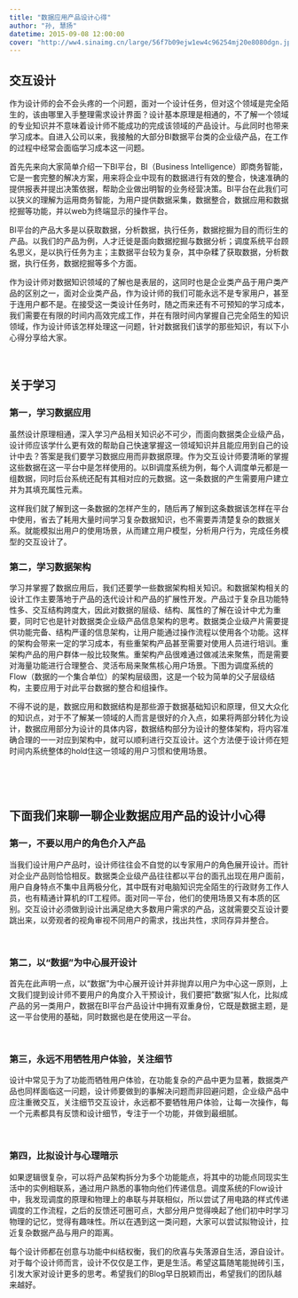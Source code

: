 ```yaml
---
title: "数据应用产品设计心得"
author: "孙, 慧扬"
datetime: 2015-09-08 12:00:00
cover: "http://ww4.sinaimg.cn/large/56f7b09ejw1ew4c96254mj20e8080dgn.jpg"
---
```



## 交互设计

作为设计师的会不会头疼的一个问题，面对一个设计任务，但对这个领域是完全陌生的，该由哪里入手整理需求设计界面？设计基本原理是相通的，不了解一个领域的专业知识并不意味着设计师不能成功的完成该领域的产品设计。与此同时也带来学习成本。自进入公司以来，我接触的大部分BI数据平台类的企业级产品，在工作的过程中经常会面临学习成本这一问题。  


首先先来向大家简单介绍一下BI平台，BI（Business Intelligence）即商务智能，它是一套完整的解决方案，用来将企业中现有的数据进行有效的整合，快速准确的提供报表并提出决策依据，帮助企业做出明智的业务经营决策。BI平台在此我们可以狭义的理解为运用商务智能，为用户提供数据采集，数据整合，数据应用和数据挖掘等功能，并以web为终端显示的操作平台。  


BI平台的产品大多是以获取数据，分析数据，执行任务，数据挖掘为目的而衍生的产品。以我们的产品为例，人才迁徙是面向数据挖掘与数据分析；调度系统平台顾名思义，是以执行任务为主；主数据平台较为复杂，其中杂糅了获取数据，分析数据，执行任务，数据挖掘等多个方面。  


作为设计师对数据知识领域的了解也是表层的，这同时也是企业类产品于用户类产品的区别之一，面对企业类产品，作为设计师的我们可能永远不是专家用户，甚至于连用户都不是。在接受这一类设计任务时，随之而来还有不可预知的学习成本，我们需要在有限的时间内高效完成工作，并在有限时间内掌握自己完全陌生的知识领域，作为设计师该怎样处理这一问题，针对数据我们该学的那些知识，有以下小心得分享给大家。  


   



## 关于学习


### 第一，学习数据应用

虽然设计原理相通，深入学习产品相关知识必不可少，而面向数据类企业级产品，设计师应该学什么更有效的帮助自己快速掌握这一领域知识并且能应用到自己的设计中去？答案是我们要学习数据应用而非数据原理。作为交互设计师要清晰的掌握这些数据在这一平台中是怎样使用的。以BI调度系统为例，每个人调度单元都是一组数据，同时后台系统还配有其相对应的元数据。这一条数据的产生需要用户建立并为其填充属性元素。  


这样我们就了解到这一条数据的怎样产生的，随后再了解到这条数据该怎样在平台中使用，省去了耗用大量时间学习复杂数据知识，也不需要弄清楚复杂的数据关系。就能模拟出用户的使用场景，从而建立用户模型，分析用户行为，完成任务模型的交互设计了。  



### 第二，学习数据架构

学习并掌握了数据应用后，我们还要学一些数据架构相关知识。和数据架构相关的设计工作主要落地于产品的迭代设计和产品的扩展性开发。产品过于复杂且功能特性多、交互结构跨度大，因此对数据的层级、结构、属性的了解在设计中尤为重要，同时它也是针对数据类企业级产品信息架构的思考。数据类企业级产片需要提供功能完备、结构严谨的信息架构，让用户能通过操作流程以使用各个功能。这样的架构会带来一定的学习成本，有些重架构产品甚至需要对使用人员进行培训。重架构产品的用户群体一般比较聚焦。重架构产品很难通过做减法来聚焦，而是需要对海量功能进行合理整合、灵活布局来聚焦核心用户场景。下图为调度系统的Flow（数据的一个集合单位）的架构层级图，这是一个较为简单的父子层级结构，主要应用于对此平台数据的整合和组操作。  


不得不说的是，数据应用和数据结构是那些源于数据基础知识和原理，但又大众化的知识点，对于不了解某一领域的人而言是很好的介入点，如果将两部分转化为设计，数据应用部分为设计的具体内容，数据结构部分为设计的整体架构，将内容准确合理的一一对应到架构中，就可以顺利进行交互设计。这个方法便于设计师在短时间内系统整体的hold住这一领域的用户习惯和使用场景。  


   


   



## 下面我们来聊一聊企业数据应用产品的设计小心得


### 第一，不要以用户的角色介入产品

当我们设计用户产品时，设计师往往会不自觉的以专家用户的角色展开设计。而针对企业产品则恰恰相反。数据类企业级产品往往都以平台的面孔出现在用户面前，用户自身特点不集中且两极分化，其中既有对电脑知识完全陌生的行政财务工作人员，也有精通计算机的IT工程师。面对同一平台，他们的使用场景又有本质的区别。交互设计必须做到设计出满足绝大多数用户需求的产品，这就需要交互设计要跳出来，以旁观者的视角审视不同用户的需求，找出共性，求同存异并整合。  


   



### 第二，以“数据”为中心展开设计

首先在此声明一点，以“数据”为中心展开设计并非抛弃以用户为中心这一原则，上文我们提到设计师不要用户的角度介入干预设计，我们要把”数据“拟人化，比拟成产品的另一类用户，数据在BI平台产品设计中拥有双重身份，它既是数据主题，是这一平台使用的基础，同时数据也是在使用这一平台。  


   



### 第三，永远不用牺牲用户体验，关注细节

设计中常见于为了功能而牺牲用户体验，在功能复杂的产品中更为显著，数据类产品也同样面临这一问题，设计师要做到的事解决问题而非回避问题，企业级产品中应注重微交互，关注细节交互设计，永远都不要牺牲用户体验，让每一次操作，每一个元素都具有反馈和设计细节，专注于一个功能，并做到最细腻。  


   



### 第四，比拟设计与心理暗示

如果逻辑很复杂，可以将产品架构拆分为多个功能能点，将其中的功能点同现实生活中的实例相联系，通过用户熟悉的事物向他们传递信息。调度系统的Flow设计中，我发现调度的原理和物理上的串联与并联相似，所以尝试了用电路的样式传递调度的工作流程，之后的反馈还可圈可点，大部分用户觉得唤起了他们初中时学习物理的记忆，觉得有趣味性。所以在遇到这一类问题，大家可以尝试拟物设计，拉近复杂数据产品与用户的距离。  


每个设计师都在创意与功能中纠结权衡，我们的欣喜与失落源自生活，源自设计。对于每个设计师而言，设计不仅仅是工作，更是生活。希望这篇随笔能抛砖引玉，引发大家对设计更多的思考。希望我们的Blog早日脱颖而出，希望我们的团队越来越好。